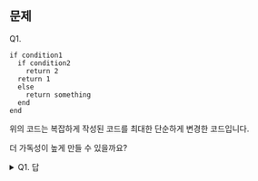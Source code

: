 ## 문제

Q1.

```
if condition1
  if condition2
    return 2
  return 1
  else
    return something
  end
end
```

위의 코드는 복잡하게 작성된 코드를 최대한 단순하게 변경한 코드입니다.

더 가독성이 높게 만들 수 있을까요?

<details><summary>Q1. 답</summary>
<pre>
명확한 답은 아니지만 통상적으로 많이 사용하는 방법은 guard code 를 상단에 배치하는 방법입니다.
일단 코드는 conditino(N) 일 때, `return n` 을 하기 때문에

return 1 if condition1
return 2 if condition2
를 해주면 하단의 코드는
return something 만 존재하면 되기 때문에 간단해집니다.

</pre>
</details>
